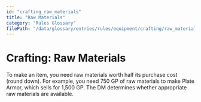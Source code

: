 ```yaml
---
id: "crafting_raw_materials"
title: "Raw Materials"
category: "Rules Glossary"
filePath: "/data/glossary/entries/rules/equipment/crafting/raw_materials.md"
---
```

# Crafting: Raw Materials
To make an item, you need raw materials worth half its purchase cost (round down). For example, you need 750 GP of raw materials to make Plate Armor, which sells for 1,500 GP. The DM determines whether appropriate raw materials are available.